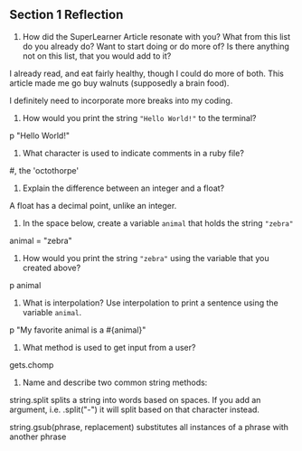 ## Section 1 Reflection

1. How did the SuperLearner Article resonate with you? What from this list do you already do? Want to start doing or do more of? Is there anything not on this list, that you would add to it?

I already read, and eat fairly healthy, though I could do more of both. This article made me go buy walnuts (supposedly a brain food).

I definitely need to incorporate more breaks into my coding.

1. How would you print the string `"Hello World!"` to the terminal?

p "Hello World!"

1. What character is used to indicate comments in a ruby file?

#, the 'octothorpe'

1. Explain the difference between an integer and a float?

A float has a decimal point, unlike an integer.

1. In the space below, create a variable `animal` that holds the string `"zebra"`

animal = "zebra"

1. How would you print the string `"zebra"` using the variable that you created above?

p animal

1. What is interpolation? Use interpolation to print a sentence using the variable `animal`.

p "My favorite animal is a #{animal}"

1. What method is used to get input from a user?

gets.chomp

1. Name and describe two common string methods:

string.split splits a string into words based on spaces. If you add an argument, i.e. .split("-") it will split based on that character instead.

string.gsub(phrase, replacement) substitutes all instances of a phrase with another phrase
